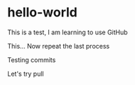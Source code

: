 # hello-world

This is a test, I am learning to use GitHub


This...
Now repeat the last process


Testing commits

Let's try pull
